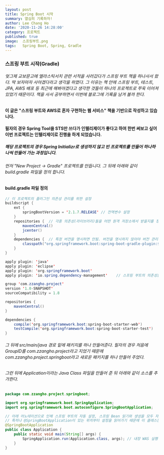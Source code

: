 ```yaml
---
layout: post
title: Spring Boot 시작
summary: 열심히 기록하자!
author: Lee Chang Ho
date: '2020-11-26 14:28:00'
category: 프로젝트
published: true
image:  스프링부트.png
tags:   Spring Boot, Spring, Gradle
---
```


### 스프링 부트 시작(Gradle)  

###### 엊그제 교보문고에 엘라스틱서치 관련 서적을 사러갔다가 스프링 부트 책을 하나사서 왔다. 딱 보자마자 사야겠다라고 생각을 하였다. 그 이유는 책 안에 스프링 부트, 테스트, JPA, AWS 배포 등 최근에 해봐야겠다고 생각한 것들이 하나의 프로젝트로 쭈욱 이어져 있었기 때문이다. 책을 사서 공부하면서 이번에 블로그에 기록을 남겨 볼까 한다.

#### 이 글은 "스프링 부트와 AWS로 혼자 구현하는 웹 서비스" 책을 기반으로 작성하고 있습니다.  
#### 필자의 경우 Spring Tool을 STS만 쓰다가 인텔리제이가 좋다고 하여 한번 써보고 싶어 이번 프로젝트는 인텔리제이로 진행을 하게 되었습니다.  

##### 해당 프로젝트의 경우 Spring Initializr로 생성하지 않고 빈 프로젝트를 만들어 하나하나씩 만들어 가는 과정입니다.  

###### 먼저 "New Project -> Gradle" 프로젝트를 만듭니다. 그 뒤에 아래와 같이 build.gradle 파일을 정의 합니다.

#### build.gradle 파일 정의
```java
// 이 프로젝트의 플러그인 의존성 관리를 위한 설정
buildscript {
    ext {
        springBootVersion = '2.1.7.RELEASE' // 전역변수 설정
    }
    repositories {  // 각종 의존성(라이브러리)들을 어떤 원격 저장소에서 받을지를 정함.
        mavenCentral()
        jcenter()
    }
    dependencies {  // 특정 버전을 명시하면 안됨. 버전을 명시하지 않아야 버전 관리가 한 곳에 집중되고, 버전 충돌 문제도 해결됨
        classpath("org.springframework.boot:spring-boot-gradle-plugin:${springBootVersion}")
    }
}

apply plugin: 'java'
apply plugin: 'eclipse'
apply plugin: 'org.springframework.boot'
apply plugin: 'io.spring.dependency-management'    // 스프링 부트의 의존성들을 관리해 주는 플러그인(필수)

group 'com.zzangho.project'
version '1.0-SNAPSHOT'
sourceCompatibility = 1.8

repositories {
    mavenCentral()
}

dependencies {
    compile('org.springframework.boot:spring-boot-starter-web')
    testCompile('org.springframework.boot:spring-boot-starter-test')
}

```

###### 그 뒤에 src/main/java 경로 밑에 패키지를 하나 만들어준다. 필자의 경우 처음에 GroupID를 com.zzangho.project라고 지었기 때문에 com.zzangho.project.springboot라고 새로운 패키지를 하나 만들어 주었다.  
###### 그런 뒤에 Application이라는 Java Class 파일을 만들어 준 뒤 아래와 같이 소스를 추가한다.

```java
package com.zzangho.project.springboot;

import org.springframework.boot.SpringApplication;
import org.springframework.boot.autoconfigure.SpringBootApplication;

// 아래 어노테이션으로 인해 스프링 부트의 자동 설정, 스프링 Bean 읽기와 생성을 모두 자동으로 설정 됨
// 특히나 @SpringBootApplication이 있는 위치부터 설정을 읽어가기 때문에 이 클래스는 항상 프로젝트의 최상단에 위치해야만 함
@SpringBootApplication
public class Application {
    public static void main(String[] args) {
        SpringApplication.run(Application.class, args); // 내장 WAS 실행
    }
}

```
